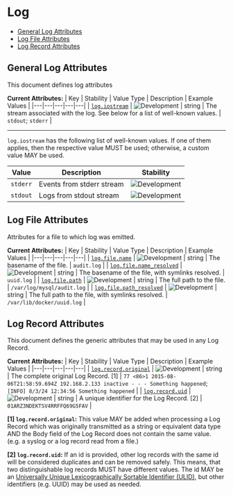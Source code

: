 <!-- NOTE: THIS FILE IS AUTOGENERATED. DO NOT EDIT BY HAND. -->
<!-- see templates/registry/markdown/attribute_namespace.md.j2 -->

# Log

- [General Log Attributes](#general-log-attributes)
- [Log File Attributes](#log-file-attributes)
- [Log Record Attributes](#log-record-attributes)

## General Log Attributes

This document defines log attributes

**Current Attributes:**
| Key | Stability | Value Type | Description | Example Values |
|---|---|---|---|---|
| <a id="log-iostream" href="#log-iostream">`log.iostream`</a> | ![Development](https://img.shields.io/badge/-development-blue) | string | The stream associated with the log. See below for a list of well-known values. | `stdout`; `stderr` |

---

`log.iostream` has the following list of well-known values. If one of them applies, then the respective value MUST be used; otherwise, a custom value MAY be used.

| Value  | Description | Stability |
|---|---|---|
| `stderr` | Events from stderr stream | ![Development](https://img.shields.io/badge/-development-blue) |
| `stdout` | Logs from stdout stream | ![Development](https://img.shields.io/badge/-development-blue) |

## Log File Attributes

Attributes for a file to which log was emitted.

**Current Attributes:**
| Key | Stability | Value Type | Description | Example Values |
|---|---|---|---|---|
| <a id="log-file-name" href="#log-file-name">`log.file.name`</a> | ![Development](https://img.shields.io/badge/-development-blue) | string | The basename of the file. | `audit.log` |
| <a id="log-file-name-resolved" href="#log-file-name-resolved">`log.file.name_resolved`</a> | ![Development](https://img.shields.io/badge/-development-blue) | string | The basename of the file, with symlinks resolved. | `uuid.log` |
| <a id="log-file-path" href="#log-file-path">`log.file.path`</a> | ![Development](https://img.shields.io/badge/-development-blue) | string | The full path to the file. | `/var/log/mysql/audit.log` |
| <a id="log-file-path-resolved" href="#log-file-path-resolved">`log.file.path_resolved`</a> | ![Development](https://img.shields.io/badge/-development-blue) | string | The full path to the file, with symlinks resolved. | `/var/lib/docker/uuid.log` |

## Log Record Attributes

This document defines the generic attributes that may be used in any Log Record.

**Current Attributes:**
| Key | Stability | Value Type | Description | Example Values |
|---|---|---|---|---|
| <a id="log-record-original" href="#log-record-original">`log.record.original`</a> | ![Development](https://img.shields.io/badge/-development-blue) | string | The complete original Log Record. [1] | `77 <86>1 2015-08-06T21:58:59.694Z 192.168.2.133 inactive - - - Something happened`; `[INFO] 8/3/24 12:34:56 Something happened` |
| <a id="log-record-uid" href="#log-record-uid">`log.record.uid`</a> | ![Development](https://img.shields.io/badge/-development-blue) | string | A unique identifier for the Log Record. [2] | `01ARZ3NDEKTSV4RRFFQ69G5FAV` |

**[1] `log.record.original`:** This value MAY be added when processing a Log Record which was originally transmitted as a string or equivalent data type AND the Body field of the Log Record does not contain the same value. (e.g. a syslog or a log record read from a file.)

**[2] `log.record.uid`:** If an id is provided, other log records with the same id will be considered duplicates and can be removed safely. This means, that two distinguishable log records MUST have different values.
The id MAY be an [Universally Unique Lexicographically Sortable Identifier (ULID)](https://github.com/ulid/spec), but other identifiers (e.g. UUID) may be used as needed.

